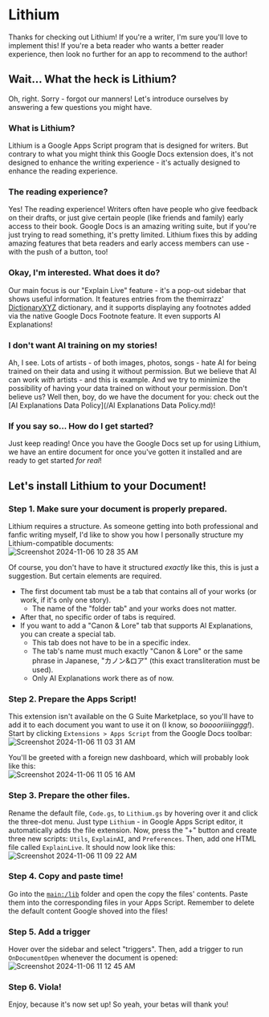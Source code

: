 # Lithium
Thanks for checking out Lithium! If you're a writer, I'm sure you'll love to implement this! If you're a beta reader who wants a better reader experience, then look no further for an app to recommend to the author!

## Wait... What the heck is Lithium?
Oh, right. Sorry - forgot our manners! Let's introduce ourselves by answering a few questions you might have.

### What is Lithium?
Lithium is a Google Apps Script program that is designed for writers. But contrary to what you might think this Google Docs extension does, it's not designed to enhance the writing experience - it's actually designed to enhance the reading experience.

### The reading experience?
Yes! The reading experience! Writers often have people who give feedback on their drafts, or just give certain people (like friends and family) early access to their book. Google Docs is an amazing writing suite, but if you're just trying to read something, it's pretty limited. Lithium fixes this by adding amazing features that beta readers and early access members can use - with the push of a button, too!

### Okay, I'm interested. What does it do?
Our main focus is our "Explain Live" feature - it's a pop-out sidebar that shows useful information. It features entries from the themirrazz' [DictionaryXYZ](https://github.com/themirrazz/DictionaryXYZ) dictionary, and it supports displaying any footnotes added via the native Google Docs Footnote feature. It even supports AI Explanations!

### I don't want AI training on my stories!
Ah, I see. Lots of artists - of both images, photos, songs - hate AI for being trained on their data and using it without permission. But we believe that AI can work *with* artists - and this is example. And we try to minimize the possibility of having your data trained on without your permission. Don't believe us? Well then, boy, do we have the document for you: check out the [AI Explanations Data Policy](/AI Explanations Data Policy.md)!

### If you say so... How do I get started?
Just keep reading! Once you have the Google Docs set up for using Lithium, we have an entire document for once you've gotten it installed and are ready to get started *for real*!

## Let's install Lithium to your Document!
### Step 1. Make sure your document is properly prepared.
Lithium requires a structure. As someone getting into both professional and fanfic writing myself, I'd like to show you how I personally structure my Lithium-compatible documents:<br/>
![Screenshot 2024-11-06 10 28 35 AM](https://github.com/user-attachments/assets/40d4a23c-7ec2-4779-8d31-0d41a8813880)

Of course, you don't have to have it structured _exactly_ like this, this is just a suggestion. But certain elements are required.
* The first document tab must be a tab that contains all of your works (or work, if it's only one story).
  * The name of the "folder tab" and your works does not matter.
* After that, no specific order of tabs is required.
* If you want to add a "Canon & Lore" tab that supports AI Explanations, you can create a special tab.
  * This tab does not have to be in a specific index.
  * The tab's name must much exactly "Canon & Lore" or the same phrase in Japanese, "カノン&ロア" (this exact transliteration must be used).
  * Only AI Explanations work there as of now.

### Step 2. Prepare the Apps Script!
This extension isn't available on the G Suite Marketplace, so you'll have to add it to each document you want to use it on (I know, so *booooriiiinggg!*). Start by clicking `Extensions > Apps Script` from the Google Docs toolbar:<br/>
![Screenshot 2024-11-06 11 03 31 AM](https://github.com/user-attachments/assets/5b8ad697-c716-421a-aa43-deb66c720f0f)

You'll be greeted with a foreign new dashboard, which will probably look like this:<br/>
![Screenshot 2024-11-06 11 05 16 AM](https://github.com/user-attachments/assets/43ce3671-1cea-485a-b386-ed5f0ff8aa1f)

### Step 3. Prepare the other files.
Rename the default file, `Code.gs`, to `Lithium.gs` by hovering over it and click the three-dot menu. Just type `Lithium` - in Google Apps Script editor, it automatically adds the file extension. Now, press the "+" button and create three new scripts: `Utils`, `ExplainAI`, and `Preferences`. Then, add one HTML file called `ExplainLive`. It should now look like this:<br/>
![Screenshot 2024-11-06 11 09 22 AM](https://github.com/user-attachments/assets/48210119-9326-43d3-847e-b4b50cd64196)

### Step 4. Copy and paste time!
Go into the [`main:/lib`](/lib/) folder and open the copy the files' contents. Paste them into the corresponding files in your Apps Script. Remember to delete the default content Google shoved into the files!

### Step 5. Add a trigger
Hover over the sidebar and select "triggers". Then, add a trigger to run `OnDocumentOpen` whenever the document is opened:<br/>
![Screenshot 2024-11-06 11 12 45 AM](https://github.com/user-attachments/assets/38198447-0f80-4ac9-82a3-fb6d3ecf0df1)

### Step 6. Viola!
Enjoy, because it's now set up! So yeah, your betas will thank you!
